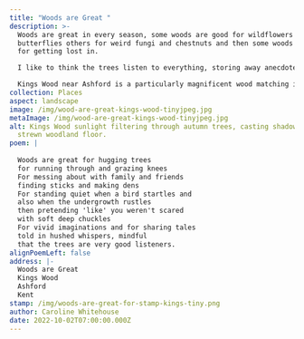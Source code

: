 ```yaml
---
title: "Woods are Great "
description: >-
  Woods are great in every season, some woods are good for wildflowers and
  butterflies others for weird fungi and chestnuts and then some woods are good
  for getting lost in. 

  I like to think the trees listen to everything, storing away anecdotes to dream about through a long winter's hibernation.

  Kings Wood near Ashford is a particularly magnificent wood matching its grand name and is great for all the things listed in the poem. 
collection: Places
aspect: landscape
image: /img/wood-are-great-kings-wood-tinyjpeg.jpg
metaImage: /img/wood-are-great-kings-wood-tinyjpeg.jpg
alt: Kings Wood sunlight filtering through autumn trees, casting shadows on leaf
  strewn woodland floor.
poem: |
  
  Woods are great for hugging trees 
  for running through and grazing knees
  For messing about with family and friends 
  finding sticks and making dens
  For standing quiet when a bird startles and 
  also when the undergrowth rustles 
  then pretending 'like' you weren't scared 
  with soft deep chuckles
  For vivid imaginations and for sharing tales 
  told in hushed whispers, mindful 
  that the trees are very good listeners.
alignPoemLeft: false
address: |-
  Woods are Great 
  Kings Wood 
  Ashford 
  Kent
stamp: /img/woods-are-great-for-stamp-kings-tiny.png
author: Caroline Whitehouse
date: 2022-10-02T07:00:00.000Z
---
```

